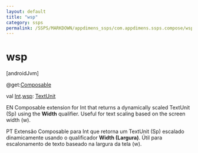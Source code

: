 ```yaml
---
layout: default
title: "wsp"
category: ssps
permalink: /SSPS/MARKDOWN/appdimens_ssps/com.appdimens.ssps.compose/wsp.html
---
```


# wsp

[androidJvm]

@get:[Composable](https://developer.android.com/reference/kotlin/androidx/compose/runtime/Composable.html)

val [Int](https://kotlinlang.org/api/core/kotlin-stdlib/kotlin/-int/index.html).[wsp](wsp.md): [TextUnit](https://developer.android.com/reference/kotlin/androidx/compose/ui/unit/TextUnit.html)

EN Composable extension for Int that returns a dynamically scaled TextUnit (Sp) using the **Width** qualifier. Useful for text scaling based on the screen width (w).

PT Extensão Composable para Int que retorna um TextUnit (Sp) escalado dinamicamente usando o qualificador **Width (Largura)**. Útil para escalonamento de texto baseado na largura da tela (w).